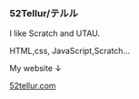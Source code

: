 ### 52Tellur/テルル

I like Scratch and UTAU.

HTML,css, JavaScript,Scratch…

My website ↓

[52tellur.com](https://52tellur.com)
